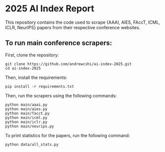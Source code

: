 # 2025 AI Index Report

This repository contains the code used to scrape {AAAI, AIES, FAccT, ICML, ICLR, NeurIPS} papers from their respective conference websites.

## To run main conference scrapers:

First, clone the repository:

```
git clone https://github.com/andrewcshi/ai-index-2025.git
cd ai-index-2025
```

Then, install the requirements:

```
pip install -r requirements.txt
```

Then, run the scrapers using the following commands:

```
python main/aaai.py
python main/aies.py
python main/facct.py
python main/icml.py
python main/iclr.py
python main/neurips.py
```

To print statistics for the papers, run the following command:

```
python data/all_stats.py
```